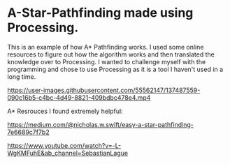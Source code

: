 # A-Star-Pathfinding made using Processing.

This is an example of how A* Pathfinding works. I used
some online resources to figure out how the algorithm
works and then translated the knowledge over to Processing.
I wanted to challenge myself with the programming and chose
to use Processing as it is a tool I haven't used in a long time.


https://user-images.githubusercontent.com/55562147/137487559-090c16b5-c4bc-4d49-8821-409bdbc478e4.mp4



    
A* Resrouces I found extremely helpful:

  https://medium.com/@nicholas.w.swift/easy-a-star-pathfinding-7e6689c7f7b2
  
  https://www.youtube.com/watch?v=-L-WgKMFuhE&ab_channel=SebastianLague 
